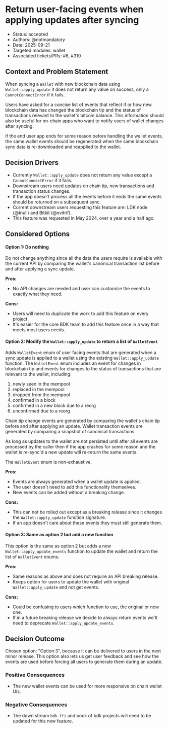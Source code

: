 # Return user-facing events when applying updates after syncing

* Status: accepted
* Authors: @notmandatory
* Date: 2025-09-21
* Targeted modules: wallet
* Associated tickets/PRs: #6, #310

## Context and Problem Statement

When syncing a `Wallet` with new blockchain data using `Wallet::apply_update` it does not return any value on success, 
only a `CannotConnectError` if it fails. 

Users have asked for a concise list of events that reflect if or how new blockchain data has changed the 
blockchain tip and the status of transactions relevant to the wallet's bitcoin balance. This information should also
be useful for on-chain apps who want to notify users of wallet changes after syncing.

If the end user app ends for some reason before handling the wallet events, the same wallet events should be 
regenerated when the same blockchain sync data is re-downloaded and reapplied to the wallet. 

## Decision Drivers

* Currently `Wallet::apply_update` does not return any value except a `CannotConnectError` if it fails.
* Downstream users need updates on chain tip, new transactions and transaction status changes.
* If the app doesn't process all the events before it ends the same events should be returned on a subsequent sync.
* Current downstream users requesting this feature are: LDK node (@tnull) and Bitkit (@ovitrif).
* This feature was requested in May 2024, over a year and a half ago.

## Considered Options

#### Option 1: Do nothing

Do not change anything since all the data the users require is available with the current API by comparing the 
wallet's canonical transaction list before and after applying a sync update.

**Pros:**

* No API changes are needed and user can customize the events to exactly what they need.

**Cons:**

* Users will need to duplicate the work to add this feature on every project.
* It's easier for the core BDK team to add this feature once in a way that meets most users needs.

#### Option 2: Modify the `Wallet::apply_update` to return a list of `WalletEvent`

Adds `WalletEvent` enum of user facing events that are generated when a sync update is applied to a wallet using the
existing `Wallet::apply_update` function. The `WalletEvent` enum includes an event for changes in blockchain tip and
events for changes to the status of transactions that are relevant to the wallet, including:

1. newly seen in the mempool
2. replaced in the mempool 
3. dropped from the mempool
4. confirmed in a block
5. confirmed in a new block due to a reorg
6. unconfirmed due to a reorg

Chain tip change events are generated by comparing the wallet's chain tip before and after applying an update. Wallet 
transaction events are generated by comparing a snapshot of canonical transactions.

As long as updates to the wallet are not persisted until after all events are processed by the caller then if the app
crashes for some reason and the wallet is re-sync'd a new update will re-return the same events.

The `WalletEvent` enum is non-exhaustive.

**Pros:**

* Events are always generated when a wallet update is applied.
* The user doesn't need to add this functionality themselves.
* New events can be added without a breaking change.

**Cons:**

* This can not be rolled out except as a breaking release since it changes the `Wallet::apply_update` function signature.
* If an app doesn't care about these events they must still generate them.

#### Option 3: Same as option 2 but add a new function

This option is the same as option 2 but adds a new `Wallet::apply_update_events` function to update the wallet and
return the list of `WalletEvent` enums.

**Pros:**

* Same reasons as above and does not require an API breaking release.
* Keeps option for users to update the wallet with original `Wallet::apply_update` and not get events.

**Cons:**

* Could be confusing to users which function to use, the original or new one.
* If in a future breaking release we decide to always return events we'll need to deprecate `Wallet::apply_update_events`.

## Decision Outcome

Chosen option: "Option 3", because it can be delivered to users in the next minor release. This option also lets us 
get user feedback and see how the events are used before forcing all users to generate them during an update.

### Positive Consequences

* The new wallet events can be used for more responsive on chain wallet UIs.

### Negative Consequences

* The down stream `bdk-ffi` and book of bdk projects will need to be updated for this new feature.

